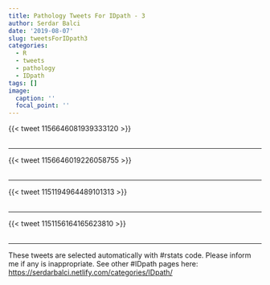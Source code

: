 ```yaml
---
title: Pathology Tweets For IDpath - 3
author: Serdar Balci
date: '2019-08-07'
slug: tweetsForIDpath3
categories:
  - R
  - tweets
  - pathology
  - IDpath
tags: []
image:
  caption: ''
  focal_point: ''
---
```



{{< tweet 1156646081939333120 >}}
<br>
<br>
<hr>
{{< tweet 1156646019226058755 >}}
<br>
<br>
<hr>
{{< tweet 1151194964489101313 >}}
<br>
<br>
<hr>
{{< tweet 1151156164165623810 >}}
<br>
<br>
<hr>


These tweets are selected automatically with #rstats code. Please inform me if any is inappropriate.
See other #IDpath pages here: https://serdarbalci.netlify.com/categories/IDpath/
